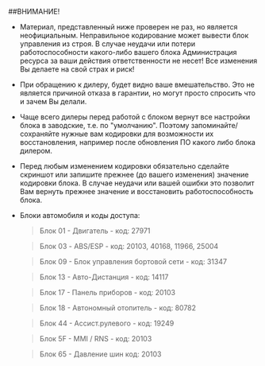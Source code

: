 ##ВНИМАНИЕ!

+ Материал, представленный ниже проверен не раз, но является неофициальным. Неправильное кодирование может вывести блок управления из строя. В случае неудачи или потери работоспособности какого-либо вашего блока Администрация ресурса за ваши действия ответственности не несет! Все изменения Вы делаете на свой страх и риск!

+ При обращению к дилеру, будет видно ваше вмешательство.
Это не является причиной отказа в гарантии, но могут просто спросить что и зачем Вы делали.

+ Чаще всего дилеры перед работой с блоком вернут все настройки блока в заводские, т.е. по "умолчанию".
Поэтому запоминайте/сохраняйте нужные вам кодировки для возможности их восстановления, например после обновления ПО какого либо блока дилером.

+ Перед любым изменением кодировки обязательно сделайте скриншот или запишите прежнее (до вашего изменения) значение кодировки блока. В случае неудачи или вашей ошибки это позволит Вам вернуть прежнее значение и восстановить работоспособность блока.

+ Блоки автомобиля и коды доступа:
    > Блок 01 - Двигатель - код: 27971
    
    > Блок 03 - ABS/ESP - код: 20103, 40168, 11966, 25004
    
    > Блок 09 - Блок управления бортовой сети - код: 31347
    
    > Блок 13 - Авто-Дистанция - код: 14117
    
    > Блок 17 - Панель приборов - код: 20103
    
    > Блок 18 - Автономный отопитель - код: 80782
    
    > Блок 44 - Ассист.рулевого - код: 19249
    
    > Блок 5F - MMI / RNS - код: 20103
    
    > Блок 65 - Давление шин код: 20103